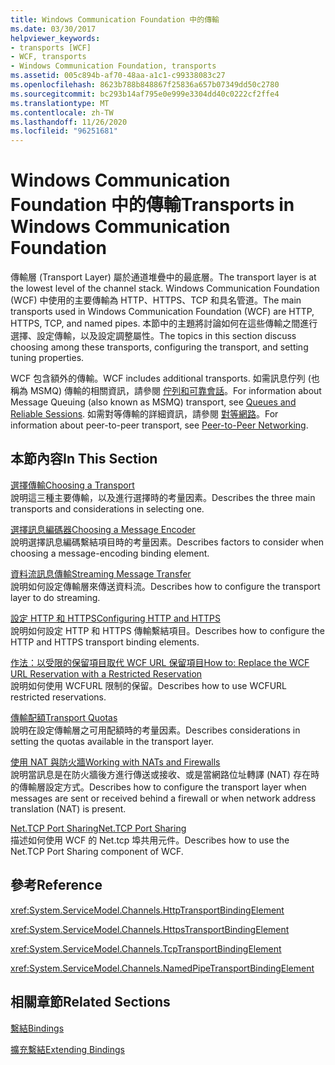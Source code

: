 ```yaml
---
title: Windows Communication Foundation 中的傳輸
ms.date: 03/30/2017
helpviewer_keywords:
- transports [WCF]
- WCF, transports
- Windows Communication Foundation, transports
ms.assetid: 005c894b-af70-48aa-a1c1-c99338083c27
ms.openlocfilehash: 8623b788b848867f25836a657b07349dd50c2780
ms.sourcegitcommit: bc293b14af795e0e999e3304dd40c0222cf2ffe4
ms.translationtype: MT
ms.contentlocale: zh-TW
ms.lasthandoff: 11/26/2020
ms.locfileid: "96251681"
---
```

# <a name="transports-in-windows-communication-foundation"></a><span data-ttu-id="b5b71-102">Windows Communication Foundation 中的傳輸</span><span class="sxs-lookup"><span data-stu-id="b5b71-102">Transports in Windows Communication Foundation</span></span>

<span data-ttu-id="b5b71-103">傳輸層 (Transport Layer) 屬於通道堆疊中的最底層。</span><span class="sxs-lookup"><span data-stu-id="b5b71-103">The transport layer is at the lowest level of the channel stack.</span></span> <span data-ttu-id="b5b71-104">Windows Communication Foundation (WCF) 中使用的主要傳輸為 HTTP、HTTPS、TCP 和具名管道。</span><span class="sxs-lookup"><span data-stu-id="b5b71-104">The main transports used in Windows Communication Foundation (WCF) are HTTP, HTTPS, TCP, and named pipes.</span></span> <span data-ttu-id="b5b71-105">本節中的主題將討論如何在這些傳輸之間進行選擇、設定傳輸，以及設定調整屬性。</span><span class="sxs-lookup"><span data-stu-id="b5b71-105">The topics in this section discuss choosing among these transports, configuring the transport, and setting tuning properties.</span></span>  
  
 <span data-ttu-id="b5b71-106">WCF 包含額外的傳輸。</span><span class="sxs-lookup"><span data-stu-id="b5b71-106">WCF includes additional transports.</span></span> <span data-ttu-id="b5b71-107">如需訊息佇列 (也稱為 MSMQ) 傳輸的相關資訊，請參閱 [佇列和可靠會話](queues-and-reliable-sessions.md)。</span><span class="sxs-lookup"><span data-stu-id="b5b71-107">For information about Message Queuing (also known as MSMQ) transport, see [Queues and Reliable Sessions](queues-and-reliable-sessions.md).</span></span> <span data-ttu-id="b5b71-108">如需對等傳輸的詳細資訊，請參閱 [對等網路](peer-to-peer-networking.md)。</span><span class="sxs-lookup"><span data-stu-id="b5b71-108">For information about peer-to-peer transport, see [Peer-to-Peer Networking](peer-to-peer-networking.md).</span></span>  
  
## <a name="in-this-section"></a><span data-ttu-id="b5b71-109">本節內容</span><span class="sxs-lookup"><span data-stu-id="b5b71-109">In This Section</span></span>  

 [<span data-ttu-id="b5b71-110">選擇傳輸</span><span class="sxs-lookup"><span data-stu-id="b5b71-110">Choosing a Transport</span></span>](choosing-a-transport.md)  
 <span data-ttu-id="b5b71-111">說明這三種主要傳輸，以及進行選擇時的考量因素。</span><span class="sxs-lookup"><span data-stu-id="b5b71-111">Describes the three main transports and considerations in selecting one.</span></span>  
  
 [<span data-ttu-id="b5b71-112">選擇訊息編碼器</span><span class="sxs-lookup"><span data-stu-id="b5b71-112">Choosing a Message Encoder</span></span>](choosing-a-message-encoder.md)  
 <span data-ttu-id="b5b71-113">說明選擇訊息編碼繫結項目時的考量因素。</span><span class="sxs-lookup"><span data-stu-id="b5b71-113">Describes factors to consider when choosing a message-encoding binding element.</span></span>  
  
 [<span data-ttu-id="b5b71-114">資料流訊息傳輸</span><span class="sxs-lookup"><span data-stu-id="b5b71-114">Streaming Message Transfer</span></span>](streaming-message-transfer.md)  
 <span data-ttu-id="b5b71-115">說明如何設定傳輸層來傳送資料流。</span><span class="sxs-lookup"><span data-stu-id="b5b71-115">Describes how to configure the transport layer to do streaming.</span></span>  
  
 [<span data-ttu-id="b5b71-116">設定 HTTP 和 HTTPS</span><span class="sxs-lookup"><span data-stu-id="b5b71-116">Configuring HTTP and HTTPS</span></span>](configuring-http-and-https.md)  
 <span data-ttu-id="b5b71-117">說明如何設定 HTTP 和 HTTPS 傳輸繫結項目。</span><span class="sxs-lookup"><span data-stu-id="b5b71-117">Describes how to configure the HTTP and HTTPS transport binding elements.</span></span>  
  
 [<span data-ttu-id="b5b71-118">作法：以受限的保留項目取代 WCF URL 保留項目</span><span class="sxs-lookup"><span data-stu-id="b5b71-118">How to: Replace the WCF URL Reservation with a Restricted Reservation</span></span>](how-to-replace-the-wcf-url-reservation-with-a-restricted-reservation.md)  
 <span data-ttu-id="b5b71-119">說明如何使用 WCFURL 限制的保留。</span><span class="sxs-lookup"><span data-stu-id="b5b71-119">Describes how to use WCFURL restricted reservations.</span></span>  
  
 [<span data-ttu-id="b5b71-120">傳輸配額</span><span class="sxs-lookup"><span data-stu-id="b5b71-120">Transport Quotas</span></span>](transport-quotas.md)  
 <span data-ttu-id="b5b71-121">說明在設定傳輸層之可用配額時的考量因素。</span><span class="sxs-lookup"><span data-stu-id="b5b71-121">Describes considerations in setting the quotas available in the transport layer.</span></span>  
  
 [<span data-ttu-id="b5b71-122">使用 NAT 與防火牆</span><span class="sxs-lookup"><span data-stu-id="b5b71-122">Working with NATs and Firewalls</span></span>](working-with-nats-and-firewalls.md)  
 <span data-ttu-id="b5b71-123">說明當訊息是在防火牆後方進行傳送或接收、或是當網路位址轉譯 (NAT) 存在時的傳輸層設定方式。</span><span class="sxs-lookup"><span data-stu-id="b5b71-123">Describes how to configure the transport layer when messages are sent or received behind a firewall or when network address translation (NAT) is present.</span></span>  
  
 [<span data-ttu-id="b5b71-124">Net.TCP Port Sharing</span><span class="sxs-lookup"><span data-stu-id="b5b71-124">Net.TCP Port Sharing</span></span>](net-tcp-port-sharing.md)  
 <span data-ttu-id="b5b71-125">描述如何使用 WCF 的 Net.tcp 埠共用元件。</span><span class="sxs-lookup"><span data-stu-id="b5b71-125">Describes how to use the Net.TCP Port Sharing component of WCF.</span></span>  
  
## <a name="reference"></a><span data-ttu-id="b5b71-126">參考</span><span class="sxs-lookup"><span data-stu-id="b5b71-126">Reference</span></span>  

 <xref:System.ServiceModel.Channels.HttpTransportBindingElement>  
  
 <xref:System.ServiceModel.Channels.HttpsTransportBindingElement>  
  
 <xref:System.ServiceModel.Channels.TcpTransportBindingElement>  
  
 <xref:System.ServiceModel.Channels.NamedPipeTransportBindingElement>  
  
## <a name="related-sections"></a><span data-ttu-id="b5b71-127">相關章節</span><span class="sxs-lookup"><span data-stu-id="b5b71-127">Related Sections</span></span>  

 [<span data-ttu-id="b5b71-128">繫結</span><span class="sxs-lookup"><span data-stu-id="b5b71-128">Bindings</span></span>](bindings.md)  
  
 [<span data-ttu-id="b5b71-129">擴充繫結</span><span class="sxs-lookup"><span data-stu-id="b5b71-129">Extending Bindings</span></span>](../extending/extending-bindings.md)
